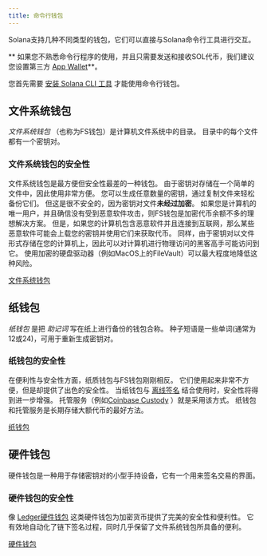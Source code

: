 ```yaml
---
title: 命令行钱包
---
```


Solana支持几种不同类型的钱包，它们可以直接与Solana命令行工具进行交互。

** 如果您不熟悉命令行程序的使用，并且只需要发送和接收SOL代币，我们建议您设置第三方 [App Wallet](apps.md)**。

您首先需要 [安装 Solana CLI 工具](../cli/install-solana-cli-tools.md) 才能使用命令行钱包。

## 文件系统钱包

_文件系统钱包_ （也称为FS钱包）是计算机文件系统中的目录。 目录中的每个文件都有一个密钥对。

### 文件系统钱包的安全性

文件系统钱包是最方便但安全性最差的一种钱包。 由于密钥对存储在一个简单的文件中，因此使用非常方便。 您可以生成任意数量的密钥，通过复制文件来轻松备份它们。 但这是很不安全的，因为密钥对文件**未经过加密**。 如果您是计算机的唯一用户，并且确信没有受到恶意软件攻击，则FS钱包是加密代币余额不多的理想解决方案。 但是，如果您的计算机包含恶意软件并且连接到互联网，那么某些恶意软件可能会上载您的密钥并使用它们来获取代币。 同样，由于密钥对以文件形式存储在您的计算机上，因此可以对计算机进行物理访问的黑客高手可能访问到它。 使用加密的硬盘驱动器（例如MacOS上的FileVault）可以最大程度地降低这种风险。

[文件系统钱包](file-system-wallet.md)

## 纸钱包

_纸钱包_ 是把 _助记词_ 写在纸上进行备份的钱包合称。 种子短语是一些单词(通常为12或24)，可用于重新生成密钥对。

### 纸钱包的安全性

在便利性与安全性方面，纸质钱包与FS钱包刚刚相反。 它们使用起来非常不方便，但是却提供了出色的安全性。 当纸钱包与 [离线签名](../offline-signing.md) 结合使用时，安全性将得到进一步增强。 托管服务（例如[Coinbase Custody](https://custody.coinbase.com/) ）就是采用该方式。 纸钱包和托管服务是长期存储大额代币的最好方法。

[纸钱包](paper-wallet.md)

## 硬件钱包

硬件钱包是一种用于存储密钥对的小型手持设备，它有一个用来签名交易的界面。

### 硬件钱包的安全性

像 [Ledger硬件钱包](https://www.ledger.com/) 这类硬件钱包为加密货币提供了完美的安全性和便利性。 它有效地自动化了链下签名过程，同时几乎保留了文件系统钱包所具备的便利。

[硬件钱包](hardware-wallets.md)
